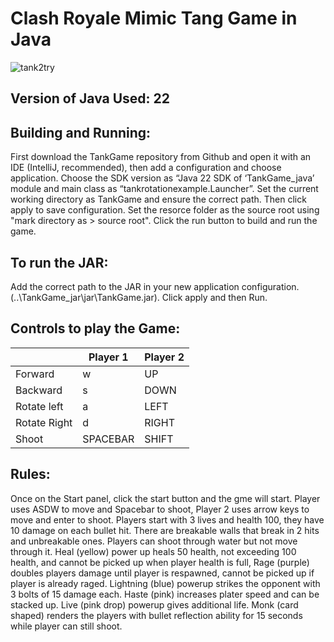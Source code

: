 # Clash Royale Mimic Tang Game in Java
![tank2try](https://github.com/user-attachments/assets/02e56a4d-e270-4506-b647-02e43c733786)


## Version of Java Used: 22

## Building and Running:
First download the TankGame repository from Github and open
it with an IDE (IntelliJ, recommended), then add a configuration and choose
application. Choose the SDK version as “Java 22 SDK of ‘TankGame_java’ module and main class as
“tankrotationexample.Launcher”. Set the current working directory
as TankGame and ensure the correct path. Then click apply to save
configuration. Set the resorce folder as the source root using "mark directory as > source root".
Click the run button to build and run the game.

## To run the JAR:
Add the correct path to the JAR in your new application configuration. 
(..\TankGame_jar\jar\TankGame.jar). Click apply and then Run.

## Controls to play the Game:

|               | Player 1 | Player 2 |
|---------------|----------|----------|
|  Forward      |    w     |    UP    |
|  Backward     |    s     |   DOWN   |
|  Rotate left  |    a     |   LEFT   |
|  Rotate Right |    d     |   RIGHT  |
|  Shoot        | SPACEBAR |   SHIFT  |

## Rules:
Once on the Start panel, click the start button and the gme
will start. Player uses ASDW to move and Spacebar to shoot, Player
2 uses arrow keys to move and enter to shoot. Players start with 3
lives and health 100, they have 10 damage on each bullet hit. There
are breakable walls that break in 2 hits and unbreakable ones.
Players can shoot through water but not move through it. Heal
(yellow) power up heals 50 health, not exceeding 100 health, and
cannot be picked up when player health is full, Rage (purple)
doubles players damage until player is respawned, cannot be picked
up if player is already raged. Lightning (blue) powerup strikes the
opponent with 3 bolts of 15 damage each. Haste (pink) increases
plater speed and can be stacked up. Live (pink drop) powerup gives
additional life. Monk (card shaped) renders the players with bullet
reflection ability for 15 seconds while player can still shoot.

